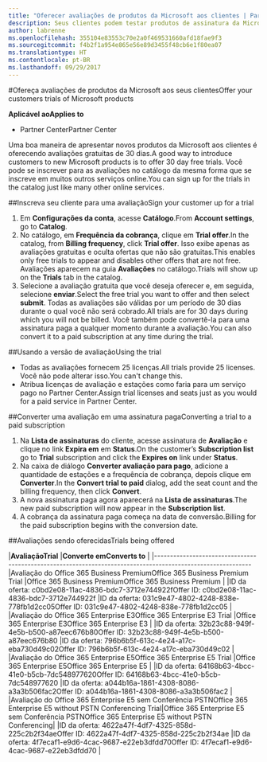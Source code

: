 ```yaml
---
title: "Oferecer avaliações de produtos da Microsoft aos clientes | Partner Center"
description: Seus clientes podem testar produtos de assinatura da Microsoft durante 30 dias.
author: labrenne
ms.openlocfilehash: 355104e83553c70e2a0f469531660afd18fae9f3
ms.sourcegitcommit: f4b2f1a954e865e56e89d3455f48cb6e1f80ea07
ms.translationtype: HT
ms.contentlocale: pt-BR
ms.lasthandoff: 09/29/2017
---
```

#<a name="offer-your-customers-trials-of-microsoft-products"></a><span data-ttu-id="fbdf1-103">Ofereça avaliações de produtos da Microsoft aos seus clientes</span><span class="sxs-lookup"><span data-stu-id="fbdf1-103">Offer your customers trials of Microsoft products</span></span>

**<span data-ttu-id="fbdf1-104">Aplicável ao</span><span class="sxs-lookup"><span data-stu-id="fbdf1-104">Applies to</span></span>**

-  <span data-ttu-id="fbdf1-105">Partner Center</span><span class="sxs-lookup"><span data-stu-id="fbdf1-105">Partner Center</span></span>

<span data-ttu-id="fbdf1-106">Uma boa maneira de apresentar novos produtos da Microsoft aos clientes é oferecendo avaliações gratuitas de 30 dias.</span><span class="sxs-lookup"><span data-stu-id="fbdf1-106">A good way to introduce customers to new Microsoft products is to offer 30 day free trials.</span></span> <span data-ttu-id="fbdf1-107">Você pode se inscrever para as avaliações no catálogo da mesma forma que se inscreve em muitos outros serviços online.</span><span class="sxs-lookup"><span data-stu-id="fbdf1-107">You can sign up for the trials in the catalog just like many other online services.</span></span>  

##<a name="sign-your-customer-up-for-a-trial"></a><span data-ttu-id="fbdf1-108">Inscreva seu cliente para uma avaliação</span><span class="sxs-lookup"><span data-stu-id="fbdf1-108">Sign your customer up for a trial</span></span>

1.  <span data-ttu-id="fbdf1-109">Em **Configurações da conta**, acesse **Catálogo**.</span><span class="sxs-lookup"><span data-stu-id="fbdf1-109">From **Account settings**, go to **Catalog**.</span></span> 
2.  <span data-ttu-id="fbdf1-110">No catálogo, em **Frequência da cobrança**, clique em **Trial offer**.</span><span class="sxs-lookup"><span data-stu-id="fbdf1-110">In the catalog, from **Billing frequency**, click **Trial offer**.</span></span> <span data-ttu-id="fbdf1-111">Isso exibe apenas as avaliações gratuitas e oculta ofertas que não são gratuitas.</span><span class="sxs-lookup"><span data-stu-id="fbdf1-111">This enables only free trials to appear and disables other offers that are not free.</span></span> <span data-ttu-id="fbdf1-112">Avaliações aparecem na guia **Avaliações** no catálogo.</span><span class="sxs-lookup"><span data-stu-id="fbdf1-112">Trials will show up on the **Trials** tab in the catalog.</span></span>
3.  <span data-ttu-id="fbdf1-113">Selecione a avaliação gratuita que você deseja oferecer e, em seguida, selecione **enviar**.</span><span class="sxs-lookup"><span data-stu-id="fbdf1-113">Select the free trial you want to offer and then select **submit**.</span></span> <span data-ttu-id="fbdf1-114">Todas as avaliações são válidas por um período de 30 dias durante o qual você não será cobrado.</span><span class="sxs-lookup"><span data-stu-id="fbdf1-114">All trials are for 30 days during which you will not be billed.</span></span> <span data-ttu-id="fbdf1-115">Você também pode convertê-la para uma assinatura paga a qualquer momento durante a avaliação.</span><span class="sxs-lookup"><span data-stu-id="fbdf1-115">You can also convert it to a paid subscription at any time during the trial.</span></span>

##<a name="using-the-trial"></a><span data-ttu-id="fbdf1-116">Usando a versão de avaliação</span><span class="sxs-lookup"><span data-stu-id="fbdf1-116">Using the trial</span></span>

- <span data-ttu-id="fbdf1-117">Todas as avaliações fornecem 25 licenças.</span><span class="sxs-lookup"><span data-stu-id="fbdf1-117">All trials provide 25 licenses.</span></span> <span data-ttu-id="fbdf1-118">Você não pode alterar isso.</span><span class="sxs-lookup"><span data-stu-id="fbdf1-118">You can't change this.</span></span>
- <span data-ttu-id="fbdf1-119">Atribua licenças de avaliação e estações como faria para um serviço pago no Partner Center.</span><span class="sxs-lookup"><span data-stu-id="fbdf1-119">Assign trial licenses and seats just as you would for a paid service in Partner Center.</span></span>

##<a name="converting-a-trial-to-a-paid-subscription"></a><span data-ttu-id="fbdf1-120">Converter uma avaliação em uma assinatura paga</span><span class="sxs-lookup"><span data-stu-id="fbdf1-120">Converting a trial to a paid subscription</span></span>

1.  <span data-ttu-id="fbdf1-121">Na **Lista de assinaturas** do cliente, acesse assinatura de **Avaliação** e clique no link **Expira em** em **Status**.</span><span class="sxs-lookup"><span data-stu-id="fbdf1-121">On the customer’s **Subscription list** go to **Trial** subscription and click the **Expires on** link under **Status**.</span></span>
2.  <span data-ttu-id="fbdf1-122">Na caixa de diálogo **Converter avaliação para pago**, adicione a quantidade de estações e a frequência de cobrança, depois clique em **Converter**.</span><span class="sxs-lookup"><span data-stu-id="fbdf1-122">In the **Convert trial to paid** dialog, add the seat count and the billing frequency, then click **Convert**.</span></span>
3.  <span data-ttu-id="fbdf1-123">A nova assinatura paga agora aparecerá na **Lista de assinaturas**.</span><span class="sxs-lookup"><span data-stu-id="fbdf1-123">The new paid subscription will now appear in the **Subscription list**.</span></span>
4.  <span data-ttu-id="fbdf1-124">A cobrança da assinatura paga começa na data de conversão.</span><span class="sxs-lookup"><span data-stu-id="fbdf1-124">Billing for the paid subscription begins with the conversion date.</span></span>

##<a name="trials-being-offered"></a><span data-ttu-id="fbdf1-125">Avaliações sendo oferecidas</span><span class="sxs-lookup"><span data-stu-id="fbdf1-125">Trials being offered</span></span> 

|**<span data-ttu-id="fbdf1-126">Avaliação</span><span class="sxs-lookup"><span data-stu-id="fbdf1-126">Trial</span></span>**                                               |**<span data-ttu-id="fbdf1-127">Converte em</span><span class="sxs-lookup"><span data-stu-id="fbdf1-127">Converts to</span></span>**                                   |
|------------------------------------------------------------------------------------------------------------
|<span data-ttu-id="fbdf1-128">Avaliação do Office 365 Business Premium</span><span class="sxs-lookup"><span data-stu-id="fbdf1-128">Office 365 Business Premium Trial</span></span>                       |<span data-ttu-id="fbdf1-129">Office 365 Business Premium</span><span class="sxs-lookup"><span data-stu-id="fbdf1-129">Office 365 Business Premium</span></span>                       |
|<span data-ttu-id="fbdf1-130">ID da oferta: c0bd2e08-11ac-4836-bdc7-3712e744922f</span><span class="sxs-lookup"><span data-stu-id="fbdf1-130">Offer ID: c0bd2e08-11ac-4836-bdc7-3712e744922f</span></span>          |<span data-ttu-id="fbdf1-131">ID da oferta: 031c9e47-4802-4248-838e-778fb1d2cc05</span><span class="sxs-lookup"><span data-stu-id="fbdf1-131">Offer ID: 031c9e47-4802-4248-838e-778fb1d2cc05</span></span>    |
|<span data-ttu-id="fbdf1-132">Avaliação do Office 365 Enterprise E3</span><span class="sxs-lookup"><span data-stu-id="fbdf1-132">Office 365 Enterprise E3 Trial</span></span>                          |<span data-ttu-id="fbdf1-133">Office 365 Enterprise E3</span><span class="sxs-lookup"><span data-stu-id="fbdf1-133">Office 365 Enterprise E3</span></span>                          |
|<span data-ttu-id="fbdf1-134">ID da oferta: 32b23c88-949f-4e5b-b500-a87eec676b80</span><span class="sxs-lookup"><span data-stu-id="fbdf1-134">Offer ID: 32b23c88-949f-4e5b-b500-a87eec676b80</span></span>          |<span data-ttu-id="fbdf1-135">ID da oferta: 796b6b5f-613c-4e24-a17c-eba730d49c02</span><span class="sxs-lookup"><span data-stu-id="fbdf1-135">Offer ID: 796b6b5f-613c-4e24-a17c-eba730d49c02</span></span>    |
|<span data-ttu-id="fbdf1-136">Avaliação do Office 365 Enterprise E5</span><span class="sxs-lookup"><span data-stu-id="fbdf1-136">Office 365 Enterprise E5 Trial</span></span>                          |<span data-ttu-id="fbdf1-137">Office 365 Enterprise E5</span><span class="sxs-lookup"><span data-stu-id="fbdf1-137">Office 365 Enterprise E5</span></span>                          |
|<span data-ttu-id="fbdf1-138">ID da oferta: 64168b63-4bcc-41e0-b5cb-7dc548977620</span><span class="sxs-lookup"><span data-stu-id="fbdf1-138">Offer ID: 64168b63-4bcc-41e0-b5cb-7dc548977620</span></span>          |<span data-ttu-id="fbdf1-139">ID da oferta: a044b16a-1861-4308-8086-a3a3b506fac2</span><span class="sxs-lookup"><span data-stu-id="fbdf1-139">Offer ID: a044b16a-1861-4308-8086-a3a3b506fac2</span></span>    |
|<span data-ttu-id="fbdf1-140">Avaliação do Office 365 Enterprise E5 sem Conferência PSTN</span><span class="sxs-lookup"><span data-stu-id="fbdf1-140">Office 365 Enterprise E5 without PSTN Conferencing Trial</span></span>|<span data-ttu-id="fbdf1-141">Office 365 Enterprise E5 sem Conferência PSTN</span><span class="sxs-lookup"><span data-stu-id="fbdf1-141">Office 365 Enterprise E5 without PSTN Conferencing</span></span>|
|<span data-ttu-id="fbdf1-142">ID da oferta: 4622a47f-4df7-4325-858d-225c2b2f34ae</span><span class="sxs-lookup"><span data-stu-id="fbdf1-142">Offer ID: 4622a47f-4df7-4325-858d-225c2b2f34ae</span></span>          |<span data-ttu-id="fbdf1-143">ID da oferta: 4f7ecaf1-e9d6-4cac-9687-e22eb3dfdd70</span><span class="sxs-lookup"><span data-stu-id="fbdf1-143">Offer ID: 4f7ecaf1-e9d6-4cac-9687-e22eb3dfdd70</span></span>    |



















